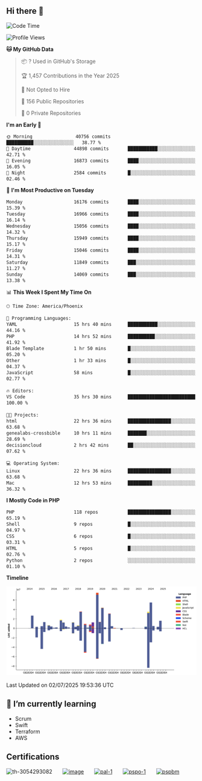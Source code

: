 ## Hi there 👋

<!--START_SECTION:waka-->
![Code Time](http://img.shields.io/badge/Code%20Time-11%2C334%20hrs%2046%20mins-blue)

![Profile Views](http://img.shields.io/badge/Profile%20Views-1-blue)

**🐱 My GitHub Data** 

> 📦 ? Used in GitHub's Storage 
 > 
> 🏆 1,457 Contributions in the Year 2025
 > 
> 🚫 Not Opted to Hire
 > 
> 📜 156 Public Repositories 
 > 
> 🔑 0 Private Repositories 
 > 
**I'm an Early 🐤** 

```text
🌞 Morning                40756 commits       ██████████░░░░░░░░░░░░░░░   38.77 % 
🌆 Daytime                44898 commits       ███████████░░░░░░░░░░░░░░   42.71 % 
🌃 Evening                16873 commits       ████░░░░░░░░░░░░░░░░░░░░░   16.05 % 
🌙 Night                  2584 commits        █░░░░░░░░░░░░░░░░░░░░░░░░   02.46 % 
```
📅 **I'm Most Productive on Tuesday** 

```text
Monday                   16176 commits       ████░░░░░░░░░░░░░░░░░░░░░   15.39 % 
Tuesday                  16966 commits       ████░░░░░░░░░░░░░░░░░░░░░   16.14 % 
Wednesday                15056 commits       ████░░░░░░░░░░░░░░░░░░░░░   14.32 % 
Thursday                 15949 commits       ████░░░░░░░░░░░░░░░░░░░░░   15.17 % 
Friday                   15046 commits       ████░░░░░░░░░░░░░░░░░░░░░   14.31 % 
Saturday                 11849 commits       ███░░░░░░░░░░░░░░░░░░░░░░   11.27 % 
Sunday                   14069 commits       ███░░░░░░░░░░░░░░░░░░░░░░   13.38 % 
```


📊 **This Week I Spent My Time On** 

```text
🕑︎ Time Zone: America/Phoenix

💬 Programming Languages: 
YAML                     15 hrs 40 mins      ███████████░░░░░░░░░░░░░░   44.16 % 
PHP                      14 hrs 52 mins      ██████████░░░░░░░░░░░░░░░   41.92 % 
Blade Template           1 hr 50 mins        █░░░░░░░░░░░░░░░░░░░░░░░░   05.20 % 
Other                    1 hr 33 mins        █░░░░░░░░░░░░░░░░░░░░░░░░   04.37 % 
JavaScript               58 mins             █░░░░░░░░░░░░░░░░░░░░░░░░   02.77 % 

🔥 Editors: 
VS Code                  35 hrs 30 mins      █████████████████████████   100.00 % 

🐱‍💻 Projects: 
html                     22 hrs 36 mins      ████████████████░░░░░░░░░   63.68 % 
genealabs-crossbible     10 hrs 11 mins      ███████░░░░░░░░░░░░░░░░░░   28.69 % 
decisioncloud            2 hrs 42 mins       ██░░░░░░░░░░░░░░░░░░░░░░░   07.62 % 

💻 Operating System: 
Linux                    22 hrs 36 mins      ████████████████░░░░░░░░░   63.68 % 
Mac                      12 hrs 53 mins      █████████░░░░░░░░░░░░░░░░   36.32 % 
```

**I Mostly Code in PHP** 

```text
PHP                      118 repos           ████████████████░░░░░░░░░   65.19 % 
Shell                    9 repos             █░░░░░░░░░░░░░░░░░░░░░░░░   04.97 % 
CSS                      6 repos             █░░░░░░░░░░░░░░░░░░░░░░░░   03.31 % 
HTML                     5 repos             █░░░░░░░░░░░░░░░░░░░░░░░░   02.76 % 
Python                   2 repos             ░░░░░░░░░░░░░░░░░░░░░░░░░   01.10 % 
```



**Timeline**

![Lines of Code chart](https://raw.githubusercontent.com/mikebronner/mikebronner/master/assets/bar_graph.png)


 Last Updated on 02/07/2025 19:53:36 UTC
<!--END_SECTION:waka-->

<!--
**mikebronner/mikebronner** is a ✨ _special_ ✨ repository because its `README.md` (this file) appears on your GitHub profile.

Here are some ideas to get you started:

- 🔭 I’m currently working on ...
- 🌱 I’m currently learning ...
- 👯 I’m looking to collaborate on ...
- 🤔 I’m looking for help with ...
- 💬 Ask me about ...
- 📫 How to reach me: ...
- 😄 Pronouns: ...
- ⚡ Fun fact: ...
-->

## 🌱 I’m currently learning

- Scrum
- Swift
- Terraform
- AWS

## Certifications

![th-3054293082](https://user-images.githubusercontent.com/1791050/208267034-c5006f82-ae89-41eb-9478-7106c5aba070.jpg)
&nbsp;&nbsp;&nbsp;&nbsp;&nbsp;
[![image](https://images.credly.com/size/100x100/images/a2790314-008a-4c3d-9553-f5e84eb359ba/image.png)](https://www.credly.com/users/mike-bronner)
&nbsp;&nbsp;&nbsp;&nbsp;&nbsp;
[![pal-1](https://images.credly.com/size/100x100/images/78c772ee-6b3c-4348-ac66-58ac5a2cf581/image.png)](https://www.credly.com/users/mike-bronner)
&nbsp;&nbsp;&nbsp;&nbsp;&nbsp;
[![pspo-1](https://images.credly.com/size/100x100/images/591762c5-fae7-49c6-b326-e1756979928d/image.png)](https://www.credly.com/users/mike-bronner)
&nbsp;&nbsp;&nbsp;&nbsp;&nbsp;
[![pspbm](https://images.credly.com/size/100x100/images/55a21a78-59af-4294-810e-e4014e9ca1be/image.png)](https://www.credly.com/users/mike-bronner)

